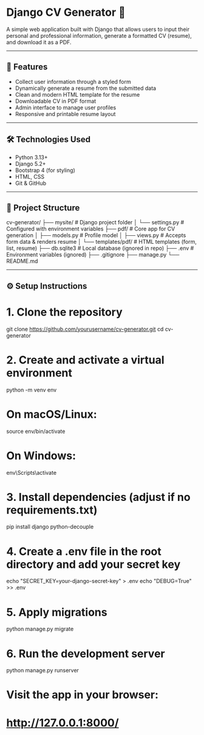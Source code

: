 # Django CV Generator 📝

A simple web application built with Django that allows users to input their personal and professional information, generate a formatted CV (resume), and download it as a PDF.

---

## 🚀 Features

- Collect user information through a styled form
- Dynamically generate a resume from the submitted data
- Clean and modern HTML template for the resume
- Downloadable CV in PDF format
- Admin interface to manage user profiles
- Responsive and printable resume layout

---

## 🛠️ Technologies Used

- Python 3.13+
- Django 5.2+
- Bootstrap 4 (for styling)
- HTML, CSS
- Git & GitHub

---

## 📂 Project Structure

cv-generator/
├── mysite/ # Django project folder
│ └── settings.py # Configured with environment variables
├── pdf/ # Core app for CV generation
│ ├── models.py # Profile model
│ ├── views.py # Accepts form data & renders resume
│ └── templates/pdf/ # HTML templates (form, list, resume)
├── db.sqlite3 # Local database (ignored in repo)
├── .env # Environment variables (ignored)
├── .gitignore
├── manage.py
└── README.md


---

## ⚙️ Setup Instructions

# 1. Clone the repository
git clone https://github.com/yourusername/cv-generator.git
cd cv-generator

# 2. Create and activate a virtual environment
python -m venv env
# On macOS/Linux:
source env/bin/activate
# On Windows:
env\Scripts\activate

# 3. Install dependencies (adjust if no requirements.txt)
pip install django python-decouple

# 4. Create a .env file in the root directory and add your secret key
echo "SECRET_KEY=your-django-secret-key" > .env
echo "DEBUG=True" >> .env

# 5. Apply migrations
python manage.py migrate

# 6. Run the development server
python manage.py runserver

# Visit the app in your browser:
# http://127.0.0.1:8000/
